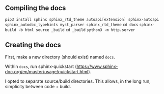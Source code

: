 ## Compiling the docs
`pip3 install sphinx sphinx_rtd_theme autoapi[extension] sphinx-autoapi sphinx_autodoc_typehints myst_parser sphinx_rtd_theme`
`cd docs`
`sphinx-build -b html source _build`
`cd _build`
`python3 -m http.server`


## Creating the docs
First, make a new directory (should exist) named `docs`.

Within `docs`, run sphinx-quickstart (https://www.sphinx-doc.org/en/master/usage/quickstart.html).

I opted to separate source/build directories. This allows, in the long run, simplicity between code + build.

